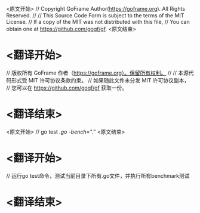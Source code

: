 
<原文开始>
// Copyright GoFrame Author(https://goframe.org). All Rights Reserved.
//
// This Source Code Form is subject to the terms of the MIT License.
// If a copy of the MIT was not distributed with this file,
// You can obtain one at https://github.com/gogf/gf.
<原文结束>

# <翻译开始>
// 版权所有 GoFrame 作者（https://goframe.org）。保留所有权利。
//
// 本源代码形式受 MIT 许可协议条款约束。
// 如果随此文件未分发 MIT 许可协议副本，
// 您可以在 https://github.com/gogf/gf 获取一份。
# <翻译结束>


<原文开始>
// go test *.go -bench=".*"
<原文结束>

# <翻译开始>
// 运行go test命令，测试当前目录下所有.go文件，并执行所有benchmark测试
# <翻译结束>

